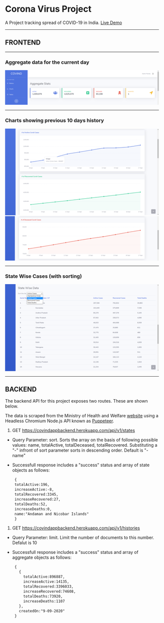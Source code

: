 # Corona Virus Project
A Project tracking spread of COVID-19 in India. [Live Demo](https://covind.netlify.app/)

---

## FRONTEND

---

### Aggregate data for the current day
![Aggregate Data](/images/toppart.png)

---

### Charts showing previous 10 days history
![Chart1](/images/Chart1.png)
![Chart2](/images/Chart2.png)

---

### State Wise Cases (with sorting)
![Table](/images/table.png)

---

## BACKEND

The backend API for this project exposes two routes. These are shown below.

The data is scraped from the Ministry of Health and Welfare [website](https://www.mohfw.gov.in/) using a Headless Chromium Node.js API known as [Puppeteer](https://github.com/puppeteer/puppeteer). 

1. GET https://covindappbackend.herokuapp.com/api/v1/states
 - Query Parameter: sort. Sorts the array on the basis of following possible values: name, totalActive, totalDeceased, totalRecovered. Substituting a "-" infront of sort parameter sorts in descending order. Default is "-name"
 - Successfull response includes a "success" status and array of state objects as follows:
        
        {
        totalActive:196,
        increaseActive:-8,
        totalRecovered:3345,
        increaseRecovered:27,
        totalDeaths:52,
        increaseDeaths:0,
        name:"Andaman and Nicobar Islands"
        }
        
1. GET https://covindappbackend.herokuapp.com/api/v1/histories
 - Query Parameter: limit. Limit the number of documents to this number. Defalut is 10
 - Successfull response includes a "success" status and array of aggregate objects as follows:
        
        {
          {  
            totalActive:896887,
            increaseActive:14135,
            totalRecovered:3396033,
            increaseRecovered:74608,
            totalDeaths:73920,
            increaseDeaths:1107
          },
          createdOn:"9-09-2020"
        }